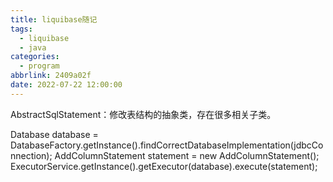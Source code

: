 ```yaml
---
title: liquibase随记
tags:
  - liquibase
  - java
categories:
  - program
abbrlink: 2409a02f
date: 2022-07-22 12:00:00
---
```


AbstractSqlStatement：修改表结构的抽象类，存在很多相关子类。

 Database database = DatabaseFactory.getInstance().findCorrectDatabaseImplementation(jdbcConnection);
 AddColumnStatement statement = new AddColumnStatement();
 ExecutorService.getInstance().getExecutor(database).execute(statement);
